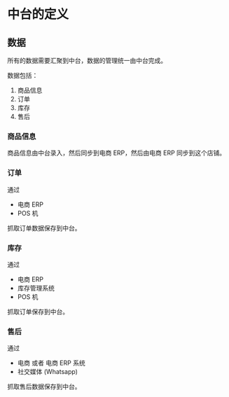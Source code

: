 
# 中台的定义

## 数据

所有的数据需要汇聚到中台，数据的管理统一由中台完成。

数据包括：

1. 商品信息
2. 订单
3. 库存
4. 售后

### 商品信息

商品信息由中台录入，然后同步到电商 ERP，然后由电商 ERP 同步到这个店铺。

### 订单

通过

- 电商 ERP
- POS 机

抓取订单数据保存到中台。

### 库存

通过

- 电商 ERP
- 库存管理系统
- POS 机

抓取订单保存到中台。

### 售后

通过

- 电商 或者 电商 ERP 系统
- 社交媒体 (Whatsapp)

抓取售后数据保存到中台。

